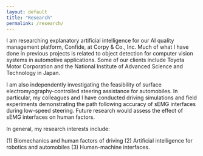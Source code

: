 ```yaml
---
layout: default
title: "Research"
permalink: /research/
---
```

I am researching explanatory artificial intelligence for our AI quality management platform, Confide, at Corpy & Co., Inc. Much of what I have done in previous projects is related to object detection for computer vision systems in automotive applications. Some of our clients include Toyota Motor Corporation and the National Institute of Advanced Science and Technology in Japan.

I am also independently investigating the feasibility of surface electromyography-controlled steering assistance for automobiles. In particular, my colleagues and I have conducted driving simulations and field experiments demonstrating the path following accuracy of sEMG interfaces during low-speed steering. Future research would assess the effect of sEMG interfaces on human factors. 

In general, my research interests include: 

(1) Biomechanics and human factors of driving 
(2) Artificial intelligence for robotics and automobiles 
(3) Human-machine interfaces.
